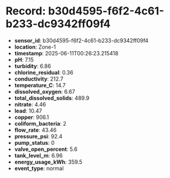 # Record: b30d4595-f6f2-4c61-b233-dc9342ff09f4

- **sensor_id**: b30d4595-f6f2-4c61-b233-dc9342ff09f4
- **location**: Zone-1
- **timestamp**: 2025-06-11T00:26:23.215418
- **pH**: 7.15
- **turbidity**: 6.86
- **chlorine_residual**: 0.36
- **conductivity**: 212.7
- **temperature_C**: 14.7
- **dissolved_oxygen**: 6.67
- **total_dissolved_solids**: 489.9
- **nitrate**: 4.46
- **lead**: 10.47
- **copper**: 906.1
- **coliform_bacteria**: 2
- **flow_rate**: 43.46
- **pressure_psi**: 92.4
- **pump_status**: 0
- **valve_open_percent**: 5.6
- **tank_level_m**: 6.96
- **energy_usage_kWh**: 359.5
- **event_type**: normal